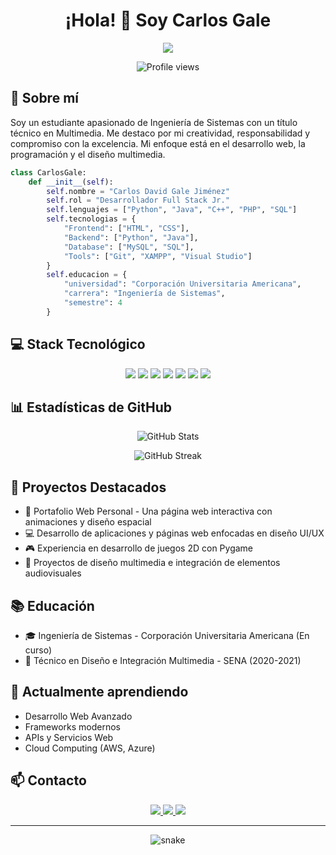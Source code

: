 <h1 align="center">¡Hola! 👋 Soy Carlos Gale</h1>

<p align="center">
  <img src="https://readme-typing-svg.herokuapp.com/?lines=Desarrollador+Full+Stack+en+formación;Diseñador+Multimedia;Estudiante+de+Ingeniería+de+Sistemas&center=true&width=380&height=45">
</p>

<p align="center">
  <img src="https://komarev.com/ghpvc/?username=Carlos-Gale-W1&color=brightgreen" alt="Profile views">
</p>

## 🚀 Sobre mí

Soy un estudiante apasionado de Ingeniería de Sistemas con un título técnico en Multimedia. Me destaco por mi creatividad, responsabilidad y compromiso con la excelencia. Mi enfoque está en el desarrollo web, la programación y el diseño multimedia.

```python
class CarlosGale:
    def __init__(self):
        self.nombre = "Carlos David Gale Jiménez"
        self.rol = "Desarrollador Full Stack Jr."
        self.lenguajes = ["Python", "Java", "C++", "PHP", "SQL"]
        self.tecnologias = {
            "Frontend": ["HTML", "CSS"],
            "Backend": ["Python", "Java"],
            "Database": ["MySQL", "SQL"],
            "Tools": ["Git", "XAMPP", "Visual Studio"]
        }
        self.educacion = {
            "universidad": "Corporación Universitaria Americana",
            "carrera": "Ingeniería de Sistemas",
            "semestre": 4
        }
```

## 💻 Stack Tecnológico

<p align="center">
  <img src="https://img.shields.io/badge/Python-3776AB?style=for-the-badge&logo=python&logoColor=white">
  <img src="https://img.shields.io/badge/Java-ED8B00?style=for-the-badge&logo=java&logoColor=white">
  <img src="https://img.shields.io/badge/C++-00599C?style=for-the-badge&logo=c%2B%2B&logoColor=white">
  <img src="https://img.shields.io/badge/PHP-777BB4?style=for-the-badge&logo=php&logoColor=white">
  <img src="https://img.shields.io/badge/HTML5-E34F26?style=for-the-badge&logo=html5&logoColor=white">
  <img src="https://img.shields.io/badge/CSS3-1572B6?style=for-the-badge&logo=css3&logoColor=white">
  <img src="https://img.shields.io/badge/MySQL-00000F?style=for-the-badge&logo=mysql&logoColor=white">
</p>

## 📊 Estadísticas de GitHub

<p align="center">
  <img src="https://github-readme-stats.vercel.app/api?username=CarlosGaleJimenez&show_icons=true&theme=radical" alt="GitHub Stats">
</p>

<p align="center">
  <img src="https://github-readme-streak-stats.herokuapp.com/?user=Carlos-Gale-W1&theme=radical" alt="GitHub Streak">
</p>

## 🎯 Proyectos Destacados

- 🌟 Portafolio Web Personal - Una página web interactiva con animaciones y diseño espacial
- 💻 Desarrollo de aplicaciones y páginas web enfocadas en diseño UI/UX
- 🎮 Experiencia en desarrollo de juegos 2D con Pygame
- 🎨 Proyectos de diseño multimedia e integración de elementos audiovisuales

## 📚 Educación

- 🎓 Ingeniería de Sistemas - Corporación Universitaria Americana (En curso)
- 📘 Técnico en Diseño e Integración Multimedia - SENA (2020-2021)

## 🌱 Actualmente aprendiendo

- Desarrollo Web Avanzado
- Frameworks modernos
- APIs y Servicios Web
- Cloud Computing (AWS, Azure)

## 📫 Contacto

<p align="center">
  <a href="mailto:carlosgale@americana.edu.co">
    <img src="https://img.shields.io/badge/Email-D14836?style=for-the-badge&logo=gmail&logoColor=white">
  </a>
  <a href="http://www.linkedin.com/in/carlos-david-gale-jimenez-653a0733b">
    <img src="https://img.shields.io/badge/LinkedIn-0077B5?style=for-the-badge&logo=linkedin&logoColor=white">
  </a>
  <a href="https://github.com/Carlos-Gale-W1">
    <img src="https://img.shields.io/badge/GitHub-100000?style=for-the-badge&logo=github&logoColor=white">
  </a>
</p>

---

<p align="center">
  <img src="https://github.com/Carlos-Gale-W1/Carlos-Gale-W1/blob/output/github-contribution-grid-snake.svg" alt="snake">
</p>
